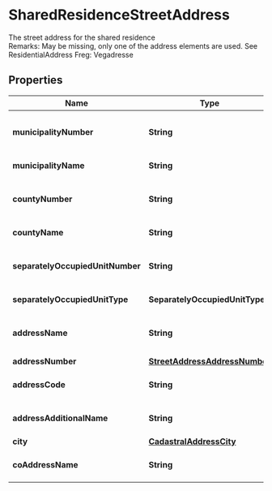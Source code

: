 

# SharedResidenceStreetAddress

The street address for the shared residence  <br>Remarks:   May be missing, only one of the address elements are used. See ResidentialAddress  Freg: Vegadresse

## Properties

| Name | Type | Description | Notes |
|------------ | ------------- | ------------- | -------------|
|**municipalityNumber** | **String** | A four digit code identifying a municipality or municipality-like area.  Municipalities are defined by SSB in classification 131.  !:https://www.ssb.no/klass/klassifikasjoner/131&lt;br&gt;FREG: Kommunenummer |  [optional] |
|**municipalityName** | **String** | The name of the municipality. Some municipalities also include names in Sámi languages.  &lt;br&gt;SSB: Kommunenavn |  [optional] |
|**countyNumber** | **String** | A two digit code identifying a county.  Counties are defined by SSB in classification 104.  !:https://www.ssb.no/klass/klassifikasjoner/104&lt;br&gt;SSB: Fylkesnummer |  [optional] |
|**countyName** | **String** | The name of the county. Some counties also include names in Sámi languages.  &lt;br&gt;SSB: Fylkesnavn |  [optional] |
|**separatelyOccupiedUnitNumber** | **String** | A letter and four digits that uniquely identifies the  sperately occupied unit inside a addressable building  or part of a building  &lt;br&gt;Remarks:   Two first digits represent floor number  Freg: Bruksenhetsnummer |  [optional] |
|**separatelyOccupiedUnitType** | **SeparatelyOccupiedUnitType** | Categorization of occupancy unit type  &lt;br&gt;FREG: Bruksenhetstype |  [optional] |
|**addressName** | **String** | Name of a street, road, path, place or area  as registered in the cadastral of a municipality  &lt;br&gt;Remarks:   Does not contain street address number (housing number and lettering)  Freg: Adressenavn |  [optional] |
|**addressNumber** | [**StreetAddressAddressNumber**](StreetAddressAddressNumber.md) |  |  [optional] |
|**addressCode** | **String** | Number that uniquely identifies an addressable  street, road, path, place or area  &lt;br&gt;Remarks:   Known as StreetCode (\&quot;gatekode\&quot;) in DSF  Freg: Adressekode |  [optional] |
|**addressAdditionalName** | **String** | Inherited farm name (bruksnavn) or name of a institution or building,  used as a part of the official address  &lt;br&gt;FREG: Addressetilleggsnavn |  [optional] |
|**city** | [**CadastralAddressCity**](CadastralAddressCity.md) |  |  [optional] |
|**coAddressName** | **String** | Description of who the recipient is in care of (C/O),  or which recipient in an organization (v/ &#x3D; with, or Att: &#x3D; \&quot;Attention\&quot;)  &lt;br&gt;FREG: CoAdressenavn |  [optional] |



